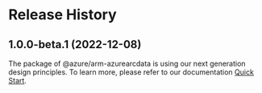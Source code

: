 # Release History
    
## 1.0.0-beta.1 (2022-12-08)

The package of @azure/arm-azurearcdata is using our next generation design principles. To learn more, please refer to our documentation [Quick Start](https://aka.ms/js-track2-quickstart).
